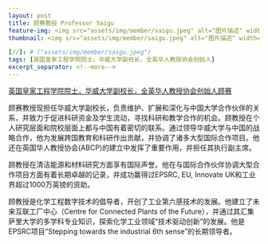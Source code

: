 ```yaml
---
layout: post
title: 顾赛教授 Professor Saigu
feature-img: <img src="assets/img/member/saigu.jpeg" alt="图片描述" width="600" height="300">
thumbnail: <img src="assets/img/member/saigu.jpeg" alt="图片描述" width="600" height="300">

[//]: # ("assets/img/member/saigu.jpeg")
tags: [英国皇家工程学院院士，华威大学副校长，全英华人教授协会创始人]
excerpt_separator: <!--more-->
---
```


[英国皇家工程学院院士，华威大学副校长，全英华人教授协会创始人顾赛](https://warwick.ac.uk/fac/sci/eng/people/sai_gu/) 

[//]: # (<a href="https://warwick.ac.uk/fac/sci/eng/people/sai_gu/">顾赛</a>)




<!--more-->

顾赛教授现担任华威大学副校长，负责维护、扩展和深化与中国大学合作伙伴的关系，并致力于促进科研资金及学生流动，寻找科研和教学合作的机会。顾教授在个人研究层面和院校层面上都与中国有着密切的联系。通过领导华威大学与中国的战略合作，他为发展跨国教育和科研作出贡献，并协调了诸多大型国际合作项目。他还在英国华人教授协会(ABCP)的建立中发挥了重要作用，并担任其执行副主席。

顾教授在清洁能源和材料研究方面享有国际声誉。他在与国际合作伙伴协调大型合作项目方面有着长期卓越的记录，并成功赢得过EPSRC, EU, Innovate UK和工业界超过1000万英镑的资助。

顾教授是化学工程数字技术的倡导者，开创了工业第六感技术的发展。他建立了未来互联工厂中心（Centre for Connected Plants of the Future），并通过其汇集萨里大学的多学科专业知识，探索化学工业领域“技术驱动创新”的发展。他是EPSRC项目“Stepping towards the industrial 6th sense”的长期领导者。